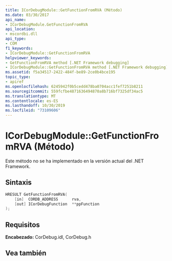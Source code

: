 ```yaml
---
title: ICorDebugModule::GetFunctionFromRVA (Método)
ms.date: 03/30/2017
api_name:
- ICorDebugModule.GetFunctionFromRVA
api_location:
- mscordbi.dll
api_type:
- COM
f1_keywords:
- ICorDebugModule::GetFunctionFromRVA
helpviewer_keywords:
- GetFunctionFromRVA method [.NET Framework debugging]
- ICorDebugModule::GetFunctionFromRVA method [.NET Framework debugging]
ms.assetid: f5a34517-2422-484f-be89-2ce0b4bce195
topic_type:
- apiref
ms.openlocfilehash: 6245942f0b5cedd478ba0704acc1fef7251b8211
ms.sourcegitcommit: 559fcfbe4871636494870a8b716bf7325df34ac5
ms.translationtype: MT
ms.contentlocale: es-ES
ms.lasthandoff: 10/30/2019
ms.locfileid: "73109606"
---
```

# <a name="icordebugmodulegetfunctionfromrva-method"></a>ICorDebugModule::GetFunctionFromRVA (Método)
Este método no se ha implementado en la versión actual del .NET Framework.  
  
## <a name="syntax"></a>Sintaxis  
  
```cpp  
HRESULT GetFunctionFromRVA(  
    [in]  CORDB_ADDRESS      rva,  
    [out] ICorDebugFunction  **ppFunction  
);  
```  
  
## <a name="requirements"></a>Requisitos  
 **Encabezado:** CorDebug.idl, CorDebug.h  
  
## <a name="see-also"></a>Vea también
